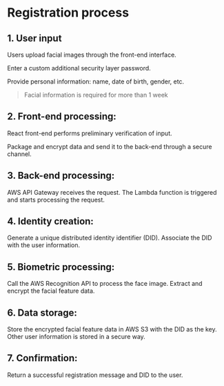 # Registration process

## 1. User input

Users upload facial images through the front-end interface.

Enter a custom additional security layer password.

Provide personal information: name, date of birth, gender, etc.

> Facial information is required for more than 1 week

## 2. Front-end processing:

React front-end performs preliminary verification of input.

Package and encrypt data and send it to the back-end through a secure channel.

## 3. Back-end processing:

AWS API Gateway receives the request. The Lambda function is triggered and starts processing the request.

## 4. Identity creation:

Generate a unique distributed identity identifier (DID). Associate the DID with the user information.

## 5. Biometric processing:

Call the AWS Recognition API to process the face image. Extract and encrypt the facial feature data.

## 6. Data storage:

Store the encrypted facial feature data in AWS S3 with the DID as the key. Other user information is stored in a secure way.

## 7. Confirmation:

Return a successful registration message and DID to the user.
